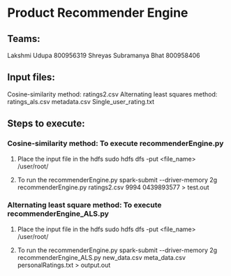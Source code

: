 # Product Recommender Engine

## Teams:
Lakshmi Udupa 800956319
Shreyas Subramanya Bhat 800958406

## Input files:
Cosine-similarity method:
    ratings2.csv
Alternating least squares method:
    ratings_als.csv
    metadata.csv
    Single_user_rating.txt

## Steps to execute:
### Cosine-similarity method: To execute recommenderEngine.py

1. Place the input file in the hdfs
  sudo hdfs dfs -put <file_name> /user/root/

2. To run the recommenderEngine.py
  spark-submit --driver-memory 2g recommenderEngine.py ratings2.csv 9994 0439893577 > test.out

### Alternating least square method: To execute recommenderEngine_ALS.py

1. Place the input file in the hdfs
  sudo hdfs dfs -put <file_name> /user/root/

2. To run the recommenderEngine.py
  spark-submit --driver-memory 2g recommenderEngine_ALS.py new_data.csv meta_data.csv personalRatings.txt > output.out
